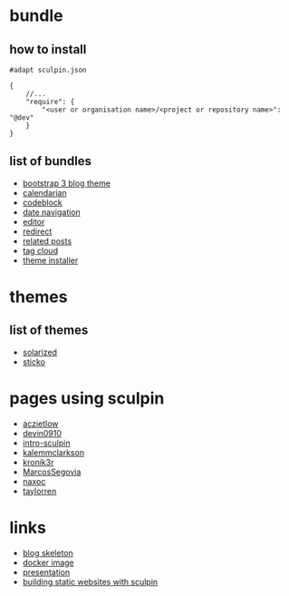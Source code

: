# bundle

## how to install

```
#adapt sculpin.json

{
    //...
    "require": {
        "<user or organisation name>/<project or repository name>": "@dev"
    }
}
```

## list of bundles

* [bootstrap 3 blog theme](https://github.com/sculpin/bootstrap-3-blog-theme)
* [calendarian](https://github.com/sharkpp/sculpin-calendarian-bundle)
* [codeblock](https://github.com/ramsey/sculpin-codeblock)
* [date navigation](https://github.com/jbouzekri/SculpinDateNavigationBundle)
* [editor](https://github.com/mavimo/sculpin-editor-bundle)
* [redirect](https://github.com/mavimo/sculpin-redirect-bundle)
* [related posts](https://github.com/tsphethean/sculpin-related-posts-bundle)
* [tag cloud](https://github.com/jbouzekri/SculpinTagCloudBundle)
* [theme installer](https://github.com/sculpin/sculpin-theme-composer-plugin)

# themes

## list of themes

* [solarized](https://github.com/dragonmantank/solarized-sculpin)
* [sticko](https://github.com/mavimo/sculpin-theme-sticko)

# pages using sculpin

* [aczietlow](https://github.com/aczietlow/sculpin-blog)
* [devin0910](https://github.com/devin0910/sculpin-blog)
* [intro-sculpin](https://github.com/thenewgroup/intro-sculpin)
* [kalemmclarkson](https://github.com/kclarkson/kaleemclarkson-sculpin)
* [kronik3r](https://github.com/kronik3r/hitchhiker)
* [MarcosSegovia](https://github.com/MarcosSegovia/sculpin_myblog)
* [naxoc](https://github.com/naxoc/sculpin-blog)
* [taylorren](https://github.com/taylorren/sculpin)

# links

* [blog skeleton](https://github.com/sculpin/sculpin-blog-skeleton)
* [docker image](https://github.com/clue/docker-sculpin)
* [presentation](https://github.com/jesusgoku/sculpin-presentation)
* [building static websites with sculpin](https://opdavies.github.io/slides-phpsw-sculpin/)
